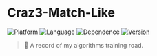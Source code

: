 # Craz3-Match-Like  

![Platform](https://img.shields.io/badge/platform-Windows%20|%20Microsoft%20Visual%20C++%206.0-brightgreen.svg)
![Language](https://img.shields.io/badge/language-C++-yellow.svg)
![Dependence](https://img.shields.io/badge/dependence-EasyX%20Library%20for%20C++-orange.svg)
[![Version](https://img.shields.io/github/release/tys1998/Craz3-Match-Like.svg)](https://github.com/tys1998/Craz3-Match-Like/releases/latest)

> 🐢 A record of my algorithms training road.  
